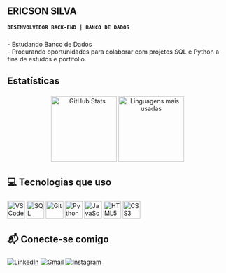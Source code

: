 <h2 align="left"><br>ERICSON SILVA</h2>

**`DESENVOLVEDOR BACK-END | BANCO DE DADOS`**

###

<p align="left">- Estudando Banco de Dados<br>- Procurando oportunidades para colaborar com projetos SQL e Python a fins de estudos e portifólio.</p>

###

<h2 align="left">Estatísticas</h2>

###
<p align="center">
  <img height="150em" src="https://github-readme-stats.vercel.app/api?username=ericsonssdev&show_icons=true&theme=gruvbox_light" alt="GitHub Stats"/>
  <img height="150em" src="https://github-readme-stats.vercel.app/api/top-langs/?username=ericsonssdev&layout=compact&theme=gruvbox_light" alt="Linguagens mais usadas"/>
</p>

###

<h2 align="left">💻 Tecnologias que uso</h2>

###

<p align="left">
  <img src="https://cdn.jsdelivr.net/gh/devicons/devicon/icons/vscode/vscode-original.svg" alt="VS Code" width="40" height="40"/>
  <img src="https://cdn.jsdelivr.net/gh/devicons/devicon/icons/microsoftsqlserver/microsoftsqlserver-plain.svg" alt="SQL Server" width="40" height="40"/>
  <img src="https://cdn.jsdelivr.net/gh/devicons/devicon/icons/git/git-original.svg" alt="Git" width="40" height="40"/>
  <img src="https://cdn.jsdelivr.net/gh/devicons/devicon/icons/python/python-original.svg" alt="Python" width="40" height="40"/>
  <img src="https://cdn.jsdelivr.net/gh/devicons/devicon/icons/javascript/javascript-original.svg" alt="JavaScript" width="40" height="40"/>
  <img src="https://cdn.jsdelivr.net/gh/devicons/devicon/icons/html5/html5-original.svg" alt="HTML5" width="40" height="40"/>
  <img src="https://cdn.jsdelivr.net/gh/devicons/devicon/icons/css3/css3-original.svg" alt="CSS3" width="40" height="40"/>
</p>

###

<h2 align="left">📬 Conecte-se comigo</h2>

###

 <p align="left">
  <a href="https://www.linkedin.com/in/ericson-silva-967240129" target="_blank">
    <img src="https://img.shields.io/badge/LinkedIn-0077B5?style=for-the-badge&logo=linkedin&logoColor=white" alt="LinkedIn"/>
  </a>

   <a href="mailto:ericsonld3@gmail.com">
    <img src="https://img.shields.io/badge/Gmail-D14836?style=for-the-badge&logo=gmail&logoColor=white" alt="Gmail"/>
  </a>
  
  <a href="https://www.instagram.com/ericsonld3?igsh=MWp0NGVuOXVzNTBmOQ==" target="_blank">
    <img src="https://img.shields.io/badge/Instagram-E4405F?style=for-the-badge&logo=instagram&logoColor=white" alt="Instagram"/>
  </a>

###
